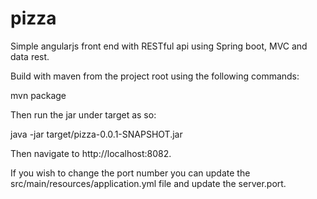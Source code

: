 # pizza
Simple angularjs front end with RESTful api using Spring boot, MVC and data rest.

Build with maven from the project root using the following commands:

mvn package

Then run the jar under target as so:

java -jar target/pizza-0.0.1-SNAPSHOT.jar

Then navigate to http://localhost:8082.

If you wish to change the port number you can update the src/main/resources/application.yml file and update the server.port.
